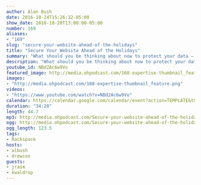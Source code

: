 ```yaml
---
author: Alan Bush
date: 2016-10-24T15:26:32-05:00
show_date: 2016-10-20T13:00:00-05:00
number: 169
aliases:
- "169"
slug: "secure-your-website-ahead-of-the-holidays"
title: "Secure Your Website Ahead of the Holidays"
summary: "What should you be thinking about now to protect your data — and your customers — from hackers this holiday season? Our Rackspace Managed Security and Ecommerce Experts join our weekly podcast to discuss what you can do to secure  your website ahead of holiday ecommerce traffic."
description: "What should you be thinking about now to protect your data — and your customers — from hackers this holiday season? Our Rackspace Managed Security and Ecommerce Experts join our weekly podcast to discuss what you can do to secure  your website ahead of holiday ecommerce traffic."
youtube_id: NBd2Ac6w9Vo
featured_image: http://media.ohpodcast.com/168-expertise-thumbnail_feature.png
images:
- "http://media.ohpodcast.com/168-expertise-thumbnail_feature.png"
videos:
- "https://www.youtube.com/watch?v=NBd2Ac6w9Vo"
calendar: https://calendar.google.com/calendar/event?action=TEMPLATE&tmeid=dHBhZHZ1YnNva3BwZzlraDY3YmJxZTY2NWsgZmxwOXFtZW9mYWYwNTM4anU1Y21sb3Vic29AZw&tmsrc=flp9qmeofaf0538ju5cmloubso%40group.calendar.google.com
duration: "34:28"
length: 44.7
mp3: http://media.ohpodcast.com/Secure-your-website-ahead-of-the-holidays.mp3
ogg: http://media.ohpodcast.com/Secure-your-website-ahead-of-the-holidays.ogg
ogg_length: 123.5
tags:
- Rackspace
hosts:
- albush
- drewcox
guests:
- jraim
- kwaldrop
---
```


<!--more-->
